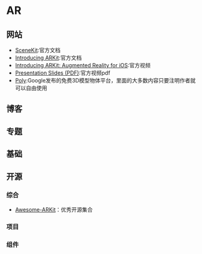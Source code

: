 # AR


## 网站
- [SceneKit](https://developer.apple.com/scenekit/):官方文档
- [Introducing ARKit](https://developer.apple.com/arkit/):官方文档
- [Introducing ARKit: Augmented Reality for iOS](https://developer.apple.com/videos/play/wwdc2017/602/):官方视频
- [Presentation Slides (PDF)](https://devstreaming-cdn.apple.com/videos/wwdc/2017/602pxa6f2vw71ze/602/602_introducing_arkit_augmented_reality_for_ios.pdf?dl=1):官方视频pdf
- [Poly](https://poly.google.com/):Google发布的免费3D模型物体平台，里面的大多数内容只要注明作者就可以自由使用
## 博客


## 专题

## 基础

## 开源
### 综合
- [Awesome-ARKit](https://github.com/olucurious/awesome-arkit)：优秀开源集合
### 项目
### 组件




